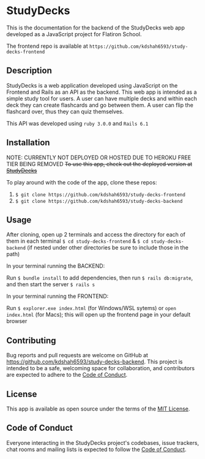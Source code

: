 # StudyDecks

This is the documentation for the backend of the StudyDecks web app developed as a JavaScript project for Flatiron School.

The frontend repo is available at `https://github.com/kdshah6593/study-decks-frontend`

## Description

StudyDecks is a web application developed using JavaScript on the Frontend and Rails as an API as the backend. This web app is intended as a simple study tool for users. A user can have multiple decks and within each deck they can create flashcards and go between them. A user can flip the flashcard over, thus they can quiz themselves.

This API was developed using `ruby 3.0.0` and `Rails 6.1`

## Installation

NOTE: CURRENTLY NOT DEPLOYED OR HOSTED DUE TO HEROKU FREE TIER BEING REMOVED
~~To use this app, check out the deployed version at [StudyDecks](https://study-decks.herokuapp.com/)~~

To play around with the code of the app, clone these repos:

1. `$ git clone https://github.com/kdshah6593/study-decks-frontend`
2. `$ git clone https://github.com/kdshah6593/study-decks-backend`

## Usage

After cloning, open up 2 terminals and access the directory for each of them in each terminal `$ cd study-decks-frontend` & `$ cd study-decks-backend` (if nested under other directories be sure to include those in the path)

In your terminal running the BACKEND:

Run `$ bundle install` to add dependencies, then run `$ rails db:migrate`, and then start the server `$ rails s`

In your terminal running the FRONTEND:

Run `$ explorer.exe index.html` (for Windows/WSL sytems) or `open index.html` (for Macs); this will open up the frontend page in your default browser

## Contributing

Bug reports and pull requests are welcome on GitHub at https://github.com/kdshah6593/study-decks-backend. This project is intended to be a safe, welcoming space for collaboration, and contributors are expected to adhere to the [Code of Conduct](https://github.com/kdshah6593/study-decks-backend/blob/main/CODE_OF_CONDUCT.md).

## License

This app is available as open source under the terms of the [MIT License](https://opensource.org/licenses/MIT).

## Code of Conduct

Everyone interacting in the StudyDecks project's codebases, issue trackers, chat rooms and mailing lists is expected to follow the [Code of Conduct](https://github.com/kdshah6593/study-decks-backend/blob/main/CODE_OF_CONDUCT.md).
